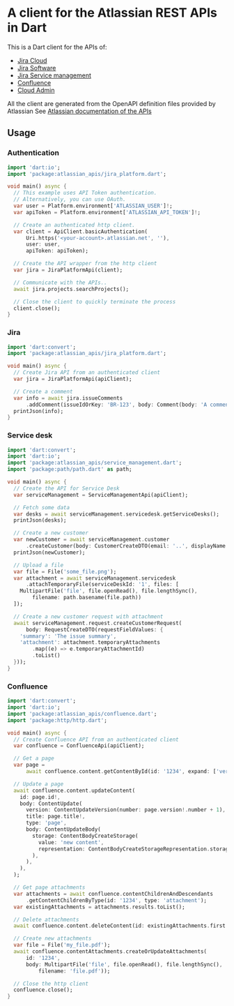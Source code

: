 # A client for the Atlassian REST APIs in Dart

This is a Dart client for the APIs of: 
- [Jira Cloud](https://developer.atlassian.com/cloud/jira/platform/rest/v3/intro/)
- [Jira Software](https://developer.atlassian.com/cloud/jira/software/rest/intro/)
- [Jira Service management](https://developer.atlassian.com/cloud/jira/service-desk/rest/intro/)
- [Confluence](https://developer.atlassian.com/cloud/confluence/rest/intro/)
- [Cloud Admin](https://developer.atlassian.com/cloud/admin/rest-apis/)

All the client are generated from the OpenAPI definition files provided by Atlassian
See [Atlassian documentation of the APIs](https://developer.atlassian.com/cloud/)

## Usage

### Authentication

```dart
import 'dart:io';
import 'package:atlassian_apis/jira_platform.dart';

void main() async {
  // This example uses API Token authentication.
  // Alternatively, you can use OAuth.
  var user = Platform.environment['ATLASSIAN_USER']!;
  var apiToken = Platform.environment['ATLASSIAN_API_TOKEN']!;

  // Create an authenticated http client.
  var client = ApiClient.basicAuthentication(
      Uri.https('<your-account>.atlassian.net', ''),
      user: user,
      apiToken: apiToken);

  // Create the API wrapper from the http client
  var jira = JiraPlatformApi(client);

  // Communicate with the APIs..
  await jira.projects.searchProjects();

  // Close the client to quickly terminate the process
  client.close();
}
```

### Jira

```dart
import 'dart:convert';
import 'package:atlassian_apis/jira_platform.dart';

void main() async {
  // Create Jira API from an authenticated client
  var jira = JiraPlatformApi(apiClient);

  // Create a comment
  var info = await jira.issueComments
      .addComment(issueIdOrKey: 'BR-123', body: Comment(body: 'A comment'));
  printJson(info);
}
```

### Service desk

```dart
import 'dart:convert';
import 'dart:io';
import 'package:atlassian_apis/service_management.dart';
import 'package:path/path.dart' as path;

void main() async {
  // Create the API for Service Desk
  var serviceManagement = ServiceManagementApi(apiClient);

  // Fetch some data
  var desks = await serviceManagement.servicedesk.getServiceDesks();
  printJson(desks);

  // Create a new customer
  var newCustomer = await serviceManagement.customer
      .createCustomer(body: CustomerCreateDTO(email: '..', displayName: '...'));
  printJson(newCustomer);

  // Upload a file
  var file = File('some_file.png');
  var attachment = await serviceManagement.servicedesk
      .attachTemporaryFile(serviceDeskId: '1', files: [
    MultipartFile('file', file.openRead(), file.lengthSync(),
        filename: path.basename(file.path))
  ]);

  // Create a new customer request with attachment
  await serviceManagement.request.createCustomerRequest(
      body: RequestCreateDTO(requestFieldValues: {
    'summary': 'The issue summary',
    'attachment': attachment.temporaryAttachments
        .map((e) => e.temporaryAttachmentId)
        .toList()
  }));
}
```

### Confluence

```dart
import 'dart:convert';
import 'dart:io';
import 'package:atlassian_apis/confluence.dart';
import 'package:http/http.dart';

void main() async {
  // Create Confluence API from an authenticated client
  var confluence = ConfluenceApi(apiClient);

  // Get a page
  var page =
      await confluence.content.getContentById(id: '1234', expand: ['version']);

  // Update a page
  await confluence.content.updateContent(
    id: page.id!,
    body: ContentUpdate(
      version: ContentUpdateVersion(number: page.version!.number + 1),
      title: page.title!,
      type: 'page',
      body: ContentUpdateBody(
        storage: ContentBodyCreateStorage(
          value: 'new content',
          representation: ContentBodyCreateStorageRepresentation.storage,
        ),
      ),
    ),
  );

  // Get page attachments
  var attachments = await confluence.contentChildrenAndDescendants
      .getContentChildrenByType(id: '1234', type: 'attachment');
  var existingAttachments = attachments.results.toList();

  // Delete attachments
  await confluence.content.deleteContent(id: existingAttachments.first.id!);

  // Create new attachments
  var file = File('my_file.pdf');
  await confluence.contentAttachments.createOrUpdateAttachments(
      id: '1234',
      body: MultipartFile('file', file.openRead(), file.lengthSync(),
          filename: 'file.pdf'));

  // Close the http client
  confluence.close();
}
```
